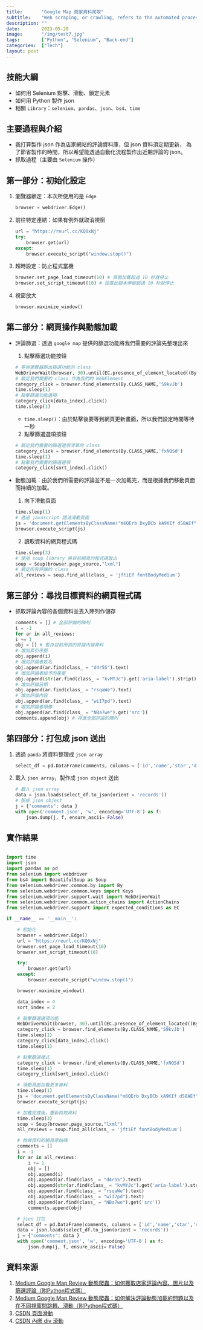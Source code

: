 ```yaml
---
title:       "Google Map 商家資料爬取"
subtitle:    "Web scraping, or crawling, refers to the automated process of extracting data from websites."
description: ""
date:        2023-05-20
image:       "/img/test7.jpg"
tags:        ["Python", "Selenium", "Back-end"]
categories:  ["Tech"]
layout: post
---
```


## 技能大綱
- 如何用 Selenium 點擊、滑動、鎖定元素
- 如何用 Python 製作 json
- 相關 `Library`：`selenium`、`pandas`、`json`、`bs4`、`time`

## 主要過程與介紹
- 我打算製作 json 作為店家網站的評論資料庫，但 json 資料須定期更新，
為了節省製作的時間，所以希望能透過自動化流程製作出近期評論的 json。
- 抓取過程（主要由 `Selenium` 操作）

## 第一部分：初始化設定
1. 瀏覽器綁定：本次所使用的是 `Edge`
    ```Python
    browser = webdriver.Edge()
    ```
2. 前往特定連結：如果有例外就取消視窗
    ```Python
    url = "https://reurl.cc/KQ0xNj"
    try:
        browser.get(url)
    except:
        browser.execute_script("window.stop()")
    ```
3. 超時設定：防止程式當機
    ```Python
    browser.set_page_load_timeout(10) # 頁面加載超過 10 秒就停止
    browser.set_script_timeout(10) # 設置此腳本停留超過 10 秒就停止
    ```
4. 視窗放大
    ```Python
    browser.maximize_window()
    ```

## 第二部分：網頁操作與動態加載
- 評論篩選：透過 `google map` 提供的篩選功能將我們需要的評論先整理出來
    1. 點擊篩選功能按鈕
    ```Python
    # 等待瀏覽器跑出篩選功能的 class
    WebDriverWait(browser, 30).until(EC.presence_of_element_located((By.CLASS_NAME, 'S9kvJb')))
    # 鎖定我們需要的 class 作為我們的 WebElement
    category_click = browser.find_elements(By.CLASS_NAME,'S9kvJb')
    time.sleep(1)
    # 點擊篩選功能選項
    category_click[data_index].click()
    time.sleep(1)
    ```
    - `time.sleep()`：由於點擊後要等到網頁更新畫面，所以我們設定時間等待一秒
    2. 點擊篩選選項按鈕
    ```Python
    # 鎖定我們需要的篩選選項清單的 class
    category_click = browser.find_elements(By.CLASS_NAME,'fxNQSd')
    time.sleep(1)
    # 點擊我們需要的篩選選項
    category_click[sort_index].click()
    ```

- 動態加載：由於我們所需要的評論並不是一次加載完，而是根據我們移動頁面而持續的加載。
    1. 向下滑動頁面
    ```Python
    time.sleep(1)
    # 透過 javascript 語法滑動頁面
    js = 'document.getElementsByClassName("m6QErb DxyBCb kA9KIf dS8AEf")[0].scrollTop=1000000'
    browser.execute_script(js)
    ```
    2. 讀取資料的網頁程式碼
    ```Python
    time.sleep(3)
    # 使用 soup library 將目前網頁的程式碼取出
    soup = Soup(browser.page_source,"lxml")
    # 鎖定所有評論的 class
    all_reviews = soup.find_all(class_ = 'jftiEf fontBodyMedium')
    ```

## 第三部分：尋找目標資料的網頁程式碼
- 抓取評論內容的各個資料並丟入陣列作儲存 
    ```Python
    comments = [] # 全部評論的陣列
    i = -1 
    for ar in all_reviews:
    i += 1
    obj = [] # 暫存目前所抓的評論內容資料
    # 增加索引序號
    obj.append(i)
    # 增加評論者姓名
    obj.append(ar.find(class_ = "d4r55").text)
    # 增加評論者給予的星星
    obj.append(str(ar.find(class_ = "kvMYJc").get('aria-label').strip().strip(" 顆星")))
    # 增加評論日期
    obj.append(ar.find(class_ = "rsqaWe").text)
    # 增加評論內容
    obj.append(ar.find(class_ = "wiI7pd").text)
    # 增加評論者頭像
    obj.append(ar.find(class_ = "NBa7we").get('src'))
    comments.append(obj) # 存進全部評論的陣列
    ```

## 第四部分：打包成 json 送出
1. 透過 `panda` 將資料整理成 `json array`
    ```Python
    select_df = pd.DataFrame(comments, columns = ['id','name','star','date','content','icon'])
    ```
2. 載入 `json array`，製作成 `json object` 送出
    ```Python
    # 載入 json array
    data = json.loads(select_df.to_json(orient = 'records'))
    # 製成 json object
    j = {"comments": data }
    with open('comment.json', 'w', encoding='UTF-8') as f:
        json.dump(j, f, ensure_ascii= False)
    ```
## 實作結果
```Python

import time
import json
import pandas as pd
from selenium import webdriver
from bs4 import BeautifulSoup as Soup
from selenium.webdriver.common.by import By
from selenium.webdriver.common.keys import Keys
from selenium.webdriver.support.wait import WebDriverWait
from selenium.webdriver.common.action_chains import ActionChains
from selenium.webdriver.support import expected_conditions as EC

if __name__ == '__main__':

    # 初始化
    browser = webdriver.Edge()
    url = "https://reurl.cc/KQ0xNj"
    browser.set_page_load_timeout(10)
    browser.set_script_timeout(10)

    try:
        browser.get(url)
    except:
        browser.execute_script("window.stop()")

    browser.maximize_window()

    data_index = 4 
    sort_index = 2

    # 點擊篩選選項功能
    WebDriverWait(browser, 30).until(EC.presence_of_element_located((By.CLASS_NAME, 'S9kvJb')))
    category_click = browser.find_elements(By.CLASS_NAME,'S9kvJb')
    time.sleep(1)
    category_click[data_index].click()
    time.sleep(1)

    # 點擊篩選樣式
    category_click = browser.find_elements(By.CLASS_NAME,'fxNQSd')
    time.sleep(1)
    category_click[sort_index].click()

    # 滑動頁面加載更多資料
    time.sleep(1)
    js = 'document.getElementsByClassName("m6QErb DxyBCb kA9KIf dS8AEf")[0].scrollTop=1000000'
    browser.execute_script(js)

    # 加載完成後，重新抓取資料
    time.sleep(3)
    soup = Soup(browser.page_source,"lxml")
    all_reviews = soup.find_all(class_ = 'jftiEf fontBodyMedium')

    # 找尋資料的網頁原始碼
    comments = []
    i = -1
    for ar in all_reviews:
        i += 1
        obj = []
        obj.append(i)
        obj.append(ar.find(class_ = "d4r55").text)
        obj.append(str(ar.find(class_ = "kvMYJc").get('aria-label').strip().strip(" 顆星")))
        obj.append(ar.find(class_ = "rsqaWe").text)
        obj.append(ar.find(class_ = "wiI7pd").text)
        obj.append(ar.find(class_ = "NBa7we").get('src'))
        comments.append(obj)

    # json 打包
    select_df = pd.DataFrame(comments, columns = ['id','name','star','date','content','icon'])
    data = json.loads(select_df.to_json(orient = 'records'))
    j = {"comments": data }
    with open('comment.json', 'w', encoding='UTF-8') as f:
        json.dump(j, f, ensure_ascii= False)

```

## 資料來源
1. [Medium Google Map Review 動態爬蟲：如何獲取店家評論內容、圖片以及篩選評論（附Python程式碼）](https://reurl.cc/W1GXpD)  
2. [Medium Google Map Review 動態爬蟲：如何解決評論動態加載的問題以及在不同視窗間跳轉、滑動（附Python程式碼）](https://reurl.cc/YXejZa)
3. [CSDN 頁面滑動](H5-Jquery和Vue同时使用冲突_天堂比不过家乡啦的博客-CSDN博客)
4. [CSDN 內嵌 div 滾動](https://blog.csdn.net/LYX_WIN/article/details/119972741)  